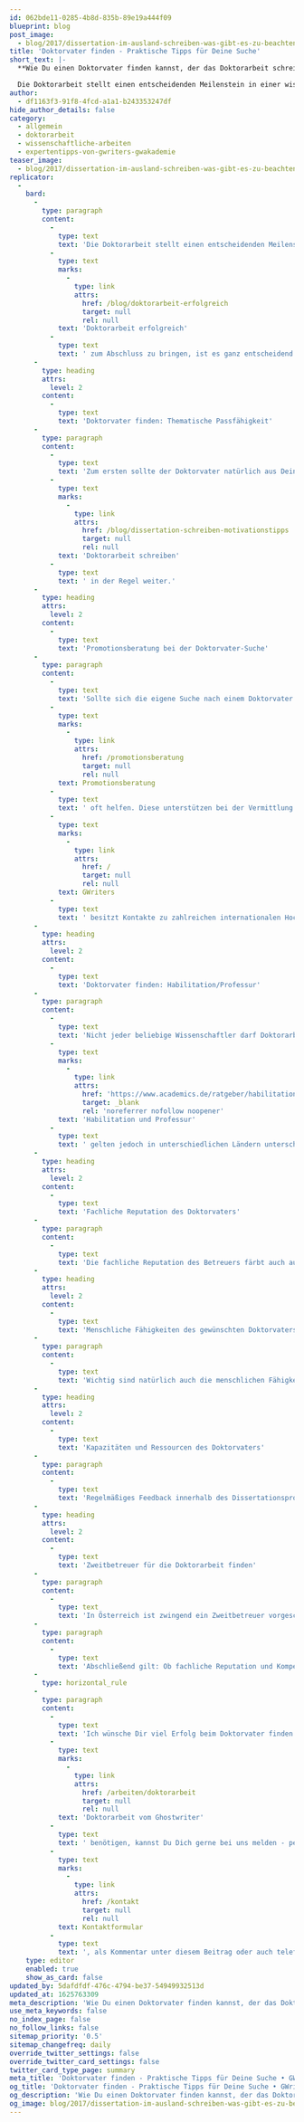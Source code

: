 ```yaml
---
id: 062bde11-0285-4b8d-835b-89e19a444f09
blueprint: blog
post_image:
  - blog/2017/dissertation-im-ausland-schreiben-was-gibt-es-zu-beachten/doktorarbeit-erfolgreich.png
title: 'Doktorvater finden - Praktische Tipps für Deine Suche'
short_text: |-
  **Wie Du einen Doktorvater finden kannst, der das Doktorarbeit schreiben zum Erfolg machen kann & worauf Du bei der Doktorvater-Suche achten solltest.**

  Die Doktorarbeit stellt einen entscheidenden Meilenstein in einer wissenschaftlichen Karriere dar. Nicht selten entscheidet sie darüber, ob es nach dem Doktorat auf der Post Doc-Ebene erfolgreich weiter geht oder nicht. Um aber die Doktorarbeit erfolgreich zum Abschluss zu bringen, ist es ganz entscheidend den richtigen Doktorvater zu finden. Daher sollte dieser auch sorgfältig ausgewählt werden. Dieser Artikel unterstützt Dich und bietet praktische Tips beim Doktorvater finden...
author:
  - df1163f3-91f8-4fcd-a1a1-b243353247df
hide_author_details: false
category:
  - allgemein
  - doktorarbeit
  - wissenschaftliche-arbeiten
  - expertentipps-von-gwriters-gwakademie
teaser_image:
  - blog/2017/dissertation-im-ausland-schreiben-was-gibt-es-zu-beachten/doktorarbeit-erfolgreich.png
replicator:
  -
    bard:
      -
        type: paragraph
        content:
          -
            type: text
            text: 'Die Doktorarbeit stellt einen entscheidenden Meilenstein in einer wissenschaftlichen Karriere dar. Nicht selten entscheidet sie darüber, ob es nach dem Doktorat auf der Post Doc-Ebene erfolgreich weiter geht oder nicht. Um aber die '
          -
            type: text
            marks:
              -
                type: link
                attrs:
                  href: /blog/doktorarbeit-erfolgreich
                  target: null
                  rel: null
            text: 'Doktorarbeit erfolgreich'
          -
            type: text
            text: ' zum Abschluss zu bringen, ist es ganz entscheidend den richtigen Doktorvater zu finden. Daher sollte dieser auch sorgfältig ausgewählt werden. Dieser Artikel unterstützt Dich und bietet praktische Tips beim Doktorvater finden.'
      -
        type: heading
        attrs:
          level: 2
        content:
          -
            type: text
            text: 'Doktorvater finden: Thematische Passfähigkeit'
      -
        type: paragraph
        content:
          -
            type: text
            text: 'Zum ersten sollte der Doktorvater natürlich aus Deinem Fach kommen, d.h. die nötige Expertise besitzen. Das betrifft vor allem einschlägige Publikationen. Der Betreuer sollte sich im Thema auskennen und sich für dein Dissertationsthema interessieren. Gleichzeitig ist es aber auch wichtig, dass er nicht zu nah am spezifischen Thema dran ist, d.h. idealerweise auch eine gewisse „Distanz“ zum Thema aufweisen kann. Dazu gehört auch, dass er nicht unbedingt in allen Dingen Deiner Meinung sein muss. Kritische Reflexionen über Argumentation und Struktur der Arbeit bringen uns beim '
          -
            type: text
            marks:
              -
                type: link
                attrs:
                  href: /blog/dissertation-schreiben-motivationstipps
                  target: null
                  rel: null
            text: 'Doktorarbeit schreiben'
          -
            type: text
            text: ' in der Regel weiter.'
      -
        type: heading
        attrs:
          level: 2
        content:
          -
            type: text
            text: 'Promotionsberatung bei der Doktorvater-Suche'
      -
        type: paragraph
        content:
          -
            type: text
            text: 'Sollte sich die eigene Suche nach einem Doktorvater schwierig gestalten, kann die professionelle Hilfe von Experten durch eine '
          -
            type: text
            marks:
              -
                type: link
                attrs:
                  href: /promotionsberatung
                  target: null
                  rel: null
            text: Promotionsberatung
          -
            type: text
            text: ' oft helfen. Diese unterstützen bei der Vermittlung des passenden Doktorvaters und weitergehenden Hilfestellungen. Auch '
          -
            type: text
            marks:
              -
                type: link
                attrs:
                  href: /
                  target: null
                  rel: null
            text: GWriters
          -
            type: text
            text: ' besitzt Kontakte zu zahlreichen internationalen Hochschulen. Wenn Du auf der Suche nach einem passenden Promotionsprogramm bist, sprich uns bitte an.'
      -
        type: heading
        attrs:
          level: 2
        content:
          -
            type: text
            text: 'Doktorvater finden: Habilitation/Professur'
      -
        type: paragraph
        content:
          -
            type: text
            text: 'Nicht jeder beliebige Wissenschaftler darf Doktorarbeiten betreuen und ist als Doktorvater zugelassen, sondern im deutschen Sprachraum normalerweise nur habilitierte Personen oder Professoren. Für '
          -
            type: text
            marks:
              -
                type: link
                attrs:
                  href: 'https://www.academics.de/ratgeber/habilitationsverfahren'
                  target: _blank
                  rel: 'noreferrer nofollow noopener'
            text: 'Habilitation und Professur'
          -
            type: text
            text: ' gelten jedoch in unterschiedlichen Ländern unterschiedliche Voraussetzungen: Für eine Professur muss man in der Regel habilitiert sein (Ausnahme ist die FH), zusätzlich jedoch auf einen Lehrstuhl berufen worden sein, d.h. man hat ein strenges Auswahlverfahren durchlaufen. Für die Habilitation ist in der Regel eine Habilitationsschrift erforderlich, sie kann aber auch durch mehrere qualitativ hochwertige Einzelpublikationen erreicht werden. Die Habilitation ist somit die Vorstufe für die Professur. Du solltest daher vorab beim Doktorvater finden prüfen, ob Dein Wunschbetreuer auch die entsprechenden Voraussetzungen besitzt.'
      -
        type: heading
        attrs:
          level: 2
        content:
          -
            type: text
            text: 'Fachliche Reputation des Doktorvaters'
      -
        type: paragraph
        content:
          -
            type: text
            text: 'Die fachliche Reputation des Betreuers färbt auch auf die eigene Reputation ab. So solltest Du Dir einen Doktorvater finden, der innerhalb der Scientific Community ein gewisses Standing hat, oft zitiert wird, etc. Davon profitiert man auch als junger Wissenschaftler. Ist hingegen auch der Doktorvater ein Nobody, ist das dem eigenen Ruf nicht dienlich.'
      -
        type: heading
        attrs:
          level: 2
        content:
          -
            type: text
            text: 'Menschliche Fähigkeiten des gewünschten Doktorvaters'
      -
        type: paragraph
        content:
          -
            type: text
            text: 'Wichtig sind natürlich auch die menschlichen Fähigkeiten des Doktorvaters. Du solltest dich daher idealerweise mit ihm „verstehen“, denn du musst damit rechnen, mindestens 3 Jahre mit ihm eng zusammen zu arbeiten. Vielleicht hattest Du ja schon Erfahrung mit dem Betreuer aus Studienzeiten als Tutor oder Studienassistent. In diesem Fall sind die zentralen Charakteristiken des pot. Doktorvaters in der Regel bekannt. Wenn Du Dir einen Dir unbekannten Betreuer aussuchst, besteht die Gefahr, nachher menschlich nicht mit ihm klar zu kommen. Wenn Du einen interessanten Doktorvater findest, solltest Du zumindest ein paar Vorgespräche mit ihm/ihr führen, um sich näher kennen zu lernen.'
      -
        type: heading
        attrs:
          level: 2
        content:
          -
            type: text
            text: 'Kapazitäten und Ressourcen des Doktorvaters'
      -
        type: paragraph
        content:
          -
            type: text
            text: 'Regelmäßiges Feedback innerhalb des Dissertationsprozesses ist wichtig für den Erkenntnisfortschritt. Wenn der gefundene Doktorvater mit eigener Lehre und Forschung jedoch zu ausgelastet ist, leidet in der Regel seine Feedbackhäufigkeit und auch die Feedbackqualität. Rückversichere Dich daher regelmäßig darüber, wann dein Doktorvater Zeit hat, um sich die Arbeit anzusehen. Dafür bieten sich in der Regel die Ferienzeiten im Sommer und in den Semesterferien an. Sollte das Feedback ungenügend sein, solltest du das ausreichend und rechtzeitig kommunizieren.'
      -
        type: heading
        attrs:
          level: 2
        content:
          -
            type: text
            text: 'Zweitbetreuer für die Doktorarbeit finden'
      -
        type: paragraph
        content:
          -
            type: text
            text: 'In Österreich ist zwingend ein Zweitbetreuer vorgeschrieben. Auch wenn diese Verpflichtung nicht besteht, solltest Du unbedingt nach einem Zweitbetreuer Ausschau halten. Ist der Doktorvater sehr facheinschlägig, bietet es sich an, einen Zweitbetreuer zu wählen, der eine andere fachliche Orientierung hat. So gewinnt man eine andere Perspektive auf seine Arbeit und erkennt blinde Flecke besser. Sechs Augen sehen bekanntlich besser als vier.'
      -
        type: paragraph
        content:
          -
            type: text
            text: 'Abschließend gilt: Ob fachliche Reputation und Kompetenz, oder doch der menschliche Umgang wichtiger sind, muss wohl jeder selbst entscheiden. Karrierestrategisch ist sicher die fachliche Kompetenz des Doktorvaters wichtiger. Im Ganzen solltest Du aber die richtige Balance für Dich finden.'
      -
        type: horizontal_rule
      -
        type: paragraph
        content:
          -
            type: text
            text: 'Ich wünsche Dir viel Erfolg beim Doktorvater finden. Solltest Du weitere Fragen haben, etwas anmerken wollen oder Hilfe bei der '
          -
            type: text
            marks:
              -
                type: link
                attrs:
                  href: /arbeiten/doktorarbeit
                  target: null
                  rel: null
            text: 'Doktorarbeit vom Ghostwriter'
          -
            type: text
            text: ' benötigen, kannst Du Dich gerne bei uns melden - per '
          -
            type: text
            marks:
              -
                type: link
                attrs:
                  href: /kontakt
                  target: null
                  rel: null
            text: Kontaktformular
          -
            type: text
            text: ', als Kommentar unter diesem Beitrag oder auch telefonisch.'
    type: editor
    enabled: true
    show_as_card: false
updated_by: 5dafdfdf-476c-4794-be37-54949932513d
updated_at: 1625763309
meta_description: 'Wie Du einen Doktorvater finden kannst, der das Doktorarbeit schreiben zum Erfolg machen kann & worauf Du bei der Doktorvater-Suche achten solltest.'
use_meta_keywords: false
no_index_page: false
no_follow_links: false
sitemap_priority: '0.5'
sitemap_changefreq: daily
override_twitter_settings: false
override_twitter_card_settings: false
twitter_card_type_page: summary
meta_title: 'Doktorvater finden - Praktische Tipps für Deine Suche • GWriters'
og_title: 'Doktorvater finden - Praktische Tipps für Deine Suche • GWriters'
og_description: 'Wie Du einen Doktorvater finden kannst, der das Doktorarbeit schreiben zum Erfolg machen kann & worauf Du bei der Doktorvater-Suche achten solltest.'
og_image: blog/2017/dissertation-im-ausland-schreiben-was-gibt-es-zu-beachten/doktorarbeit-erfolgreich.png
---
```

